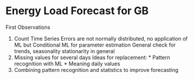 # Energy Load Forecast for GB

First Observations 

1. Count Time Series
    Errors are not normally distributed, no application of ML but Conditional ML for parameter estimation
    General check for trends, seasonality stationarity in general 
2. Missing values for several days
    Ideas for replacement:
        * Pattern recognition with ML
        * Meaning daily values
3. Combining pattern recognition and statistics to improve forecasting 
